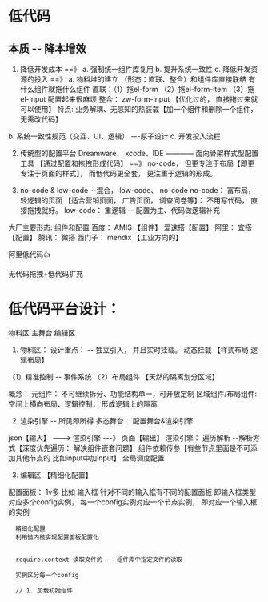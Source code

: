 # 低代码
## 本质 -- 降本增效
1. 降低开发成本
==》 a. 强制统一组件库复用 b. 提升系统一致性 c. 降低开发资源的投入
==》 
a. 物料堆的建立 （形态：直联、整合）和组件库直接联结 有什么组件就拖什么组件
  直联：（1）拖el-form  （2）拖el-form-item  （3）拖el-input  配置起来很麻烦
  整合： zw-form-input 【优化过的， 直接拖过来就可以使用】
 特点:  业务解耦、无感知的热装载【加一个组件和删除一个组件，无需改代码】

b. 系统一致性规范（交互、UI、逻辑） ---原子设计
c. 开发投入流程

2. 传统型的配置平台
Dreamware、 xcode、IDE ———— 面向骨架样式型配置工具 【通过配置和拖拽形成代码】
==》 no-code， 但更专注于布局【即更专注于页面的样式】， 而低代码更全套， 更注重于逻辑的形成。

3. no-code & low-code --混合， low-code、 no-code
no-code： 富布局，轻逻辑的页面 【适合营销页面， 广告页面， 调查问卷等】： 不用写代码， 直接拖拽就好。
low-code： 重逻辑 -- 配置为主、代码做逻辑补充

大厂主要形态: 组件和配置
百度： AMIS 【组件】  爱速搭【配置】
阿里： 宜搭【配置】
腾讯： 微搭
西门子： mendix 【工业方向的】

阿里低代码👍

无代码拖拽+低代码扩充



# 低代码平台设计：
物料区  主舞台 编辑区

1. 物料区： 设计重点： -- 独立引入， 并且实时挂载。 动态挂载 【样式布局 逻辑布局】

（1）精准控制 -- 事件系统
（2）布局组件 【天然的隔离划分区域】 

概念： 元组件： 不可继续拆分、功能结构单一，可开放定制
      区域组件/布局组件: 空间上横向布局、逻辑控制， 形成逻辑上的隔离

2. 渲染引擎 -- 所见即所得
多态舞台： 配置舞台&渲染引擎

json【输入】 ---> 渲染引擎 ---》 页面【输出】
渲染引擎： 遍历解析 --解析方式【深度优先遍历： 解决组件嵌套问题】
         组件依赖传参【有些节点里面是不可添加其他节点的 比如input中加input】
         全局调度配置

3. 编辑区 【精细化配置】

配置面板： 1v多  比如 输入框 针对不同的输入框有不同的配置面板
          即输入框类型对应多个config实例， 每一个config实例对应一个节点实例， 即对应一个输入框的实例

      精细化配置
      利用微内核实现配置面板配置化


      require.context 读取文件的 -- 组件库中指定文件的读取
      
      实例区分每一个config

      // 1. 加载初始组件